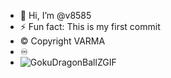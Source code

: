 - 👋 Hi, I’m @v8585
- ⚡ Fun fact: This is my first commit 
-  ©️ Copyright VARMA
- ♾️
- ![GokuDragonBallZGIF](https://github.com/user-attachments/assets/07d42889-1a22-4b60-89c5-3f435c1f961e)

<!---
v8585/v8585 is a ✨ special ✨ repository because its `README.md` (this file) appears on your GitHub profile.
You can click the Preview link to take a look at your changes.
--->
